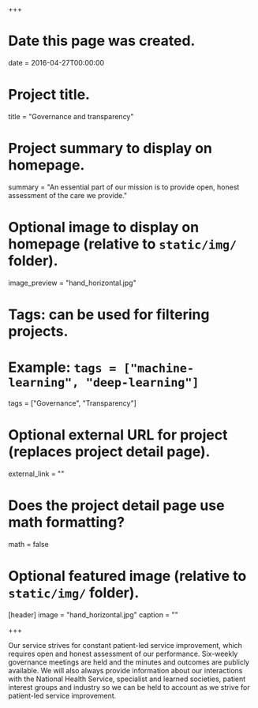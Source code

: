 +++
# Date this page was created.
date = 2016-04-27T00:00:00

# Project title.
title = "Governance and transparency"

# Project summary to display on homepage.
summary = "An essential part of our mission is to provide open, honest assessment of the care we provide."

# Optional image to display on homepage (relative to `static/img/` folder).
image_preview = "hand_horizontal.jpg"

# Tags: can be used for filtering projects.
# Example: `tags = ["machine-learning", "deep-learning"]`
tags = ["Governance", "Transparency"]

# Optional external URL for project (replaces project detail page).
external_link = ""

# Does the project detail page use math formatting?
math = false

# Optional featured image (relative to `static/img/` folder).
[header]
image = "hand_horizontal.jpg"
caption = ""

+++

Our service strives for constant patient-led service improvement, which requires open and honest assessment of our performance. Six-weekly governance meetings are held and the minutes and outcomes are publicly available. We will also always provide information about our interactions with the National Health Service, specialist and learned societies, patient interest groups and industry so we can be held to account as we strive for patient-led service improvement.
